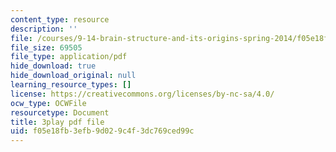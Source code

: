 ```yaml
---
content_type: resource
description: ''
file: /courses/9-14-brain-structure-and-its-origins-spring-2014/f05e18fb3efb9d029c4f3dc769ced99c_555125.pdf
file_size: 69505
file_type: application/pdf
hide_download: true
hide_download_original: null
learning_resource_types: []
license: https://creativecommons.org/licenses/by-nc-sa/4.0/
ocw_type: OCWFile
resourcetype: Document
title: 3play pdf file
uid: f05e18fb-3efb-9d02-9c4f-3dc769ced99c
---
```

